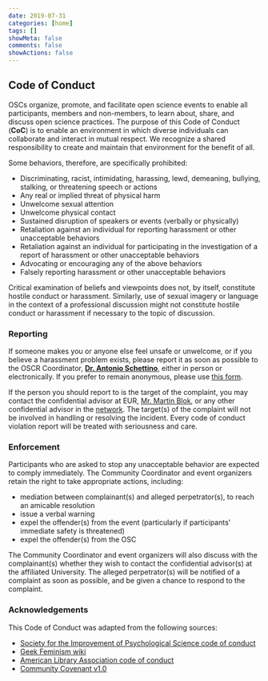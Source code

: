 ```yaml
---
date: 2019-07-31
categories: [home]
tags: []
showMeta: false
comments: false
showActions: false
---
```


## Code of Conduct

OSCs organize, promote, and facilitate open science events to enable all participants, members and non-members, to learn about, share, and discuss open science practices. The purpose of this Code of Conduct (**CoC**) is to enable an environment in which diverse individuals can collaborate and interact in mutual respect. We recognize a shared responsibility to create and maintain that environment for the benefit of all.

Some behaviors, therefore, are specifically prohibited:

* Discriminating, racist, intimidating, harassing, lewd, demeaning, bullying, stalking, or threatening speech or
actions
* Any real or implied threat of physical harm
* Unwelcome sexual attention
* Unwelcome physical contact
* Sustained disruption of speakers or events (verbally or physically)
* Retaliation against an individual for reporting harassment or other unacceptable behaviors
* Retaliation against an individual for participating in the investigation of a report of harassment or other
unacceptable behaviors
* Advocating or encouraging any of the above behaviors
* Falsely reporting harassment or other unacceptable behaviors

Critical examination of beliefs and viewpoints does not, by itself, constitute hostile conduct or harassment. Similarly, use of sexual imagery or language in the context of a professional discussion might not constitute hostile conduct or harassment if necessary to the topic of discussion.

### Reporting

If someone makes you or anyone else feel unsafe or unwelcome, or if you believe a harassment problem exists, please report it as soon as possible to the OSCR Coordinator, [**Dr. Antonio Schettino**](mailto:schettino@eur.nl), either in person or electronically. If you prefer to remain anonymous, please use [this form](https://docs.google.com/forms/d/1FVHfUxHNCtZgMdRWoM7AUiR8r7CjuX3CFiCW2ZwWAtI/edit).

If the person you should report to is the target of the complaint, you may contact the confidential advisor at EUR, [Mr. Martin Blok](mailto:blok@iss.nl), or any other confidential advisor in the [network](https://my.eur.nl/en/eur-employee/hr/safe-and-healthy-work-environment/unwanted-conduct/contact). The target(s) of the complaint will not be involved in handling or resolving the incident. Every code of conduct violation report will be treated with seriousness and care.

### Enforcement

Participants who are asked to stop any unacceptable behavior are expected to comply immediately. The Community Coordinator and event organizers retain the right to take appropriate actions, including:

* mediation between complainant(s) and alleged perpetrator(s), to reach an amicable resolution
* issue a verbal warning
* expel the offender(s) from the event (particularly if participants' immediate safety is threatened)
* expel the offender(s) from the OSC

The Community Coordinator and event organizers will also discuss with the complainant(s) whether they wish to contact the confidential advisor(s) at the affiliated University. The alleged perpetrator(s) will be notified of a complaint as soon as possible, and be given a chance to respond to the complaint.

### Acknowledgements

This Code of Conduct was adapted from the following sources: 

* [Society for the Improvement of Psychological Science code of conduct](https://improvingpsych.org/sipsinaction/code/)
* [Geek Feminism wiki](https://geekfeminism.wikia.org/wiki/Conference_anti-harassment/Policy)
* [American Library Association code of conduct](http://www.ala.org/conferencesevents/statement_appropriate_conduct)
* [Community Covenant v1.0](https://community-covenant.net/version/1/0/)


